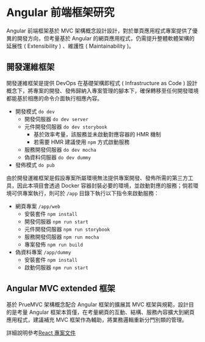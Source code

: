 # Angular 前端框架研究

Angular 前端框架基於 MVC 架構概念設計設計，對於單頁應用程式專案提供了優異的開發方向，但考量基於 Angular 的網頁應用程式，仍需提升整體軟體架構的延展性 ( Extensibility ) 、維護性 ( Maintainability )。

## 開發運維框架

開發運維框架是提供 DevOps 在基礎架構即程式 ( Infrastructure as Code ) 設計概念下，將專案的開發、發佈歸納入專案管理的腳本下，確保轉移至任何開發環境都能基於相應的命令介面執行相應內容。

+ 開發模式 ```do dev```
    - 開發伺服器 ```do dev server```
    - 元件開發伺服器 ```do dev storybook```
        + 基於效率考量，該服務並未啟動對應容器的 HMR 機制
        + 若需要 HMR 建議使用 ```npm``` 方式啟動服務
    - 服務開發伺服器 ```do dev mocha```
    - 偽資料伺服器 ```do dev dummy```
+ 發佈模式 ```do pub```

由於開發運維框架是假設專案所屬環境無法提供專案開發、發佈所需的第三方工具，因此本項目會透過 Docker 容器封裝必要的環境，並啟動對應的服務；倘若環境可供專案執行，則可於 ```/app``` 目錄下執行以下指令來啟動服務：

+ 網頁專案 ```/app/web```
    - 安裝套件 ```npm install```
    - 開發伺服器 ```npm run start```
    - 元件開發伺服器 ```npm run storybook```
    - 服務開發伺服器 ```npm run mocha```
    - 專案發佈 ```npm run build```
+ 偽資料專案 ```/app/dummy```
    - 安裝套件 ```npm install```
    - 啟動伺服器 ```npm run start```

## Angular MVC extended 框架

基於 PrueMVC 架構概念配合 Angular 框架的擴展其 MVC 框架與規範，設計目的是考量 Angular 框架本質僅，在考量網頁的互動、結構、服務內容擴大到網頁應用程式，建議補充 MVC 框架作為輔助，將業務邏輯重新分門別類的管理。

詳細說明參考[React 專案文件](./app/web/doc/framework-design.md)
